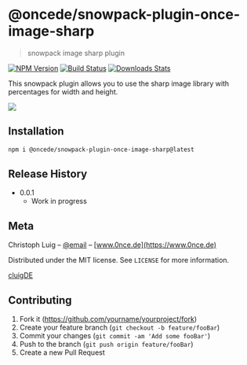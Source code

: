 # @oncede/snowpack-plugin-once-image-sharp
> snowpack image sharp plugin

[![NPM Version][npm-image]][npm-url]
[![Build Status][travis-image]][travis-url]
[![Downloads Stats][npm-downloads]][npm-url]

This snowpack plugin allows you to use the sharp image library with percentages for width and height.

![](header.png)

## Installation


```sh
npm i @oncede/snowpack-plugin-once-image-sharp@latest
```

## Release History

* 0.0.1
    * Work in progress

## Meta

Christoph Luig – [@email](mailto:c.luig.0nce@gmail.com) – [www.0nce.de](https://www.0nce.de)

Distributed under the MIT license. See ``LICENSE`` for more information.

[cluigDE](https://github.com/cluigDE)

## Contributing

1. Fork it (<https://github.com/yourname/yourproject/fork>)
2. Create your feature branch (`git checkout -b feature/fooBar`)
3. Commit your changes (`git commit -am 'Add some fooBar'`)
4. Push to the branch (`git push origin feature/fooBar`)
5. Create a new Pull Request

<!-- Markdown link & img dfn's -->
[npm-image]: https://img.shields.io/npm/v/datadog-metrics.svg?style=flat-square
[npm-url]: https://npmjs.org/package/datadog-metrics
[npm-downloads]: https://img.shields.io/npm/dm/datadog-metrics.svg?style=flat-square
[travis-image]: https://img.shields.io/travis/dbader/node-datadog-metrics/master.svg?style=flat-square
[travis-url]: https://travis-ci.org/dbader/node-datadog-metrics
[wiki]: https://github.com/yourname/yourproject/wiki
